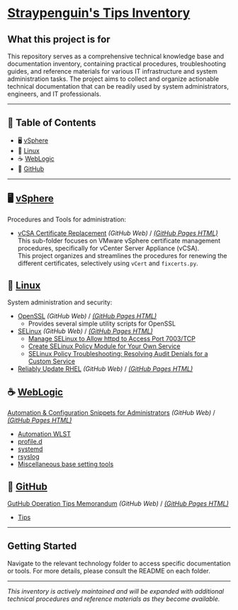 # [Straypenguin's Tips Inventory](https://github.com/Tatsuya-Nonogaki/Straypenguins-Tips-Inventory)

## What this project is for

This repository serves as a comprehensive technical knowledge base and documentation inventory, containing practical procedures, troubleshooting guides, and reference materials for various IT infrastructure and system administration tasks. The project aims to collect and organize actionable technical documentation that can be readily used by system administrators, engineers, and IT professionals.

---

## 🧭 Table of Contents
- 🖥️ [vSphere](#%EF%B8%8F-vsphere)
- 🐧 [Linux](#-linux)
- ☕ [WebLogic](#-weblogic)
- 🐙 [GitHub](#-github)

---

## 🖥️ [vSphere](https://github.com/Tatsuya-Nonogaki/Straypenguins-Tips-Inventory/tree/main/vSphere)
Procedures and Tools for administration:

- [vCSA Certificate Replacement](vSphere/vcsa-cert-replace-procedures/README.md) *(GitHub Web)* / [*(GitHub Pages HTML)*](https://tatsuya-nonogaki.github.io/Straypenguins-Tips-Inventory/vSphere/vcsa-cert-replace-procedures/)  
   This sub-folder focuses on VMware vSphere certificate management procedures, specifically for vCenter Server Appliance (vCSA).  
   This project organizes and streamlines the procedures for renewing the different certificates, selectively using `vCert` and `fixcerts.py`.

## 🐧 [Linux](https://github.com/Tatsuya-Nonogaki/Straypenguins-Tips-Inventory/tree/main/Linux)
System administration and security:

- [OpenSSL](Linux/OpenSSL/) *(GitHub Web)* / [*(GitHub Pages HTML)*](https://tatsuya-nonogaki.github.io/Straypenguins-Tips-Inventory/Linux/OpenSSL/)
  - Provides several simple utility scripts for OpenSSL
- [SELinux](Linux/SELinux/) *(GitHub Web)* / [*(GitHub Pages HTML)*](https://tatsuya-nonogaki.github.io/Straypenguins-Tips-Inventory/Linux/SELinux/)
  - [Manage SELinux to Allow httpd to Access Port 7003/TCP](Linux/SELinux/selinux-mod_wl-allow-httpd-7003.md)
  - [Create SELinux Policy Module for Your Own Service](Linux/SELinux/selinux-create-own-service-policy.md)
  - [SELinux Policy Troubleshooting: Resolving Audit Denials for a Custom Service](Linux/SELinux/selinux-service-policy-troubleshooting.md)
- [Reliably Update RHEL](Linux/update-rhel/howto-reliably-update-rhel.md) *(GitHub Web)* / [*(GitHub Pages HTML)*](https://tatsuya-nonogaki.github.io/Straypenguins-Tips-Inventory/Linux/update-rhel/howto-reliably-update-rhel.html)

## ☕ [WebLogic](https://github.com/Tatsuya-Nonogaki/Straypenguins-Tips-Inventory/tree/main/WebLogic)
[Automation & Configuration Snippets for Administrators](https://github.com/Tatsuya-Nonogaki/Straypenguins-Tips-Inventory/tree/main/WebLogic) *(GitHub Web)* / [*(GitHub Pages HTML)*](https://tatsuya-nonogaki.github.io/Straypenguins-Tips-Inventory/WebLogic/)

- [Automation WLST](WebLogic/automation-wlst/)
- [profile.d](WebLogic/profile.d/)
- [systemd](WebLogic/systemd/)
- [rsyslog](WebLogic/rsyslog/)
- [Miscellaneous base setting tools](WebLogic/)

## 🐙 [GitHub](https://github.com/Tatsuya-Nonogaki/Straypenguins-Tips-Inventory/tree/main/GitHub)
[GutHub Operation Tips Memorandum](https://github.com/Tatsuya-Nonogaki/Straypenguins-Tips-Inventory/tree/main/GitHub) *(GitHub Web)* / [*(GitHub Pages HTML)*](https://tatsuya-nonogaki.github.io/Straypenguins-Tips-Inventory/GitHub/)

- [Tips](GitHub/)

---

## Getting Started
Navigate to the relevant technology folder to access specific documentation or tools. For more details, please consult the README on each folder.

---

*This inventory is actively maintained and will be expanded with additional technical procedures and reference materials as they become available.*
